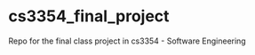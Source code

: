 cs3354_final_project
====================

Repo for the final class project in cs3354 - Software Engineering
